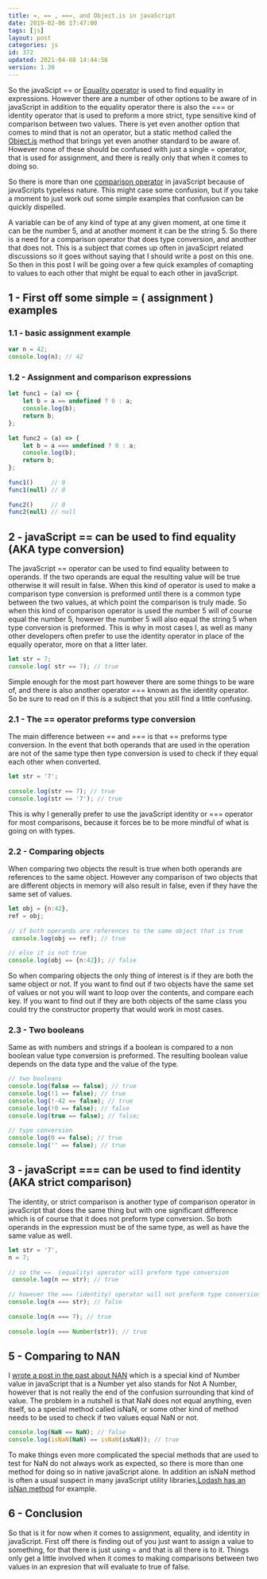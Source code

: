 ```yaml
---
title: =, == , ===, and Object.is in javaScript
date: 2019-02-06 17:47:00
tags: [js]
layout: post
categories: js
id: 372
updated: 2021-04-08 14:44:56
version: 1.30
---
```


So the javaScipt == or [Equality operator](https://developer.mozilla.org/en-US/docs/Web/JavaScript/Equality_comparisons_and_sameness) is used to find equality in expressions. However there are a number of other options to be aware of in javaScript in addition to the equality operator there is also the === or identity operator that is used to preform a more strict, type sensitive kind of comparison between two values. There is yet even another option that comes to mind that is not an operator, but a static method called the [Object.is](https://developer.mozilla.org/en-US/docs/Web/JavaScript/Reference/Global_Objects/Object/is) method that brings yet even another standard to be aware of. However none of these should be confused with just a single = operator, that is used for assignment, and there is really only that when it comes to doing so.

So there is more than one [comparison operator](https://developer.mozilla.org/en-US/docs/Web/JavaScript/Reference/Operators/Comparison_Operators) in javaScript because of javaScripts typeless nature. This might case some confusion, but if you take a moment to just work out some simple examples that confusion can be quickly dispelled.

A variable can be of any kind of type at any given moment, at one time it can be the number 5, and at another moment it can be the string 5. So there is a need for a comparison operator that does type conversion, and another that does not. This is a subject that comes up often in javaSciprt related discussions so it goes without saying that I should write a post on this one. So then in this post I will be going over a few quick examples of comapting to values to each other that might be equal to each other in javaScript.

<!-- more -->

## 1 - First off some simple = ( assignment ) examples

### 1.1 - basic assignment example

```js
var n = 42;
console.log(n); // 42
```

### 1.2 - Assignment and comparison expressions

```js
let func1 = (a) => {
    let b = a == undefined ? 0 : a;
    console.log(b);
    return b;
};
 
let func2 = (a) => {
    let b = a === undefined ? 0 : a;
    console.log(b);
    return b;
};
 
func1()     // 0
func1(null) // 0
 
func2()     // 0
func2(null) // null
```

## 2 - javaScript == can be used to find equality (AKA type conversion)

The javaScript == operator can be used to find equality between to operands. If the two operands are equal the resulting value will be true otherwise it will result in false. When this kind of operator is used to make a comparison type conversion is preformed until there is a common type between the two values, at which point the comparison is truly made. So when this kind of comparison operator is used the number 5 will of course equal the number 5, however the number 5 will also equal the string 5 when type conversion is preformed. This is why in most cases I, as well as many other developers often prefer to use the identity operator in place of the equally operator, more on that a litter later.

```js
let str = 7;
console.log( str == 7); // true
```

Simple enough for the most part however there are some things to be ware of, and there is also another operator === known as the identity operator. So be sure to read on if this is a subject that you still find a little confusing.

### 2.1 - The == operator preforms type conversion

The main difference between == and === is that == preforms type conversion. In the event that both operands that are used in the operation are not of the same type then type conversion is used to check if they equal each other when converted.

```js
let str = '7';
 
console.log(str == 7); // true
console.log(str == '7'); // true
```

This is why I generally prefer to use the javaScript identity or === operator for most comparisons, because it forces be to be more mindful of what is going on with types.

### 2.2 - Comparing objects

When comparing two objects the result is true when both operands are references to the same object. However any comparison of two objects that are different objects in memory will also result in false, even if they have the same set of values.

```js
let obj = {n:42},
ref = obj;
 
// if both operands are references to the same object that is true
 console.log(obj == ref); // true
 
// else it is not true
console.log(obj == {n:42}); // false
```

So when comparing objects the only thing of interest is if they are both the same object or not. If you want to find out if two objects have the same set of values or not you will want to loop over the contents, and compare each key. If you want to find out if they are both objects of the same class you could try the constructor property that would work in most cases.

### 2.3 - Two booleans

Same as with numbers and strings if a boolean is compared to a non boolean value type conversion is preformed. The resulting boolean value depends on the data type and the value of the type.

```js
// two booleans
console.log(false == false); // true
console.log(!1 == false); // true
console.log(!-42 == false); // true
console.log(!0 == false); // false
console.log(true == false); // false;
 
// type conversion
console.log(0 == false); // true
console.log('' == false); // true
```

## 3 - javaScript === can be used to find identity (AKA strict comparison)

The identity, or strict comparison is another type of comparison operator in javaScript that does the same thing but with one significant difference which is of course that it does not preform type conversion. So both operands in the expression must be of the same type, as well as have the same value as well.

```js
let str = '7',
n = 7;
 
// so the ==  (equality) operator will preform type conversion
 console.log(n == str); // true
 
// however the === (identity) operator will not preform type conversion
console.log(n === str); // false
 
console.log(n === 7); // true
 
console.log(n === Number(str)); // true
```

## 5 - Comparing to NAN

I [wrote a post in the past about NAN](/2017/09/23/js-nan/) which is a special kind of Number value in javaScript that is a Number yet also stands for Not A Number, however that is not really the end of the confusion surrounding that kind of value. The problem in a nutshell is that NaN does not equal anything, even itself, so a special method called isNaN, or some other kind of method needs to be used to check if two values equal NaN or not.

```js
console.log(NaN == NaN); // false
console.log(isNaN(NaN) == isNaN(isNaN)); // true
```

To make things even more complicated the special methods that are used to test for NaN do not always work as expected, so there is more than one method for doing so in native javaScript alone. In addition an isNaN method is often a usual suspect in many javaScript utility libraries,[Lodash has an isNan method](https://lodash.com/docs/4.17.15#isNaN) for example.

## 6 - Conclusion

So that is it for now when it comes to assignment, equality, and identity in javaScript. First off there is finding out of you just want to assign a value to something, for that there is just using = and that is all there is to it. Things only get a little involved when it comes to making comparisons between two values in an expresion that will evaluate to true of false.


